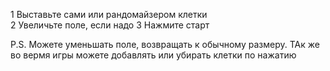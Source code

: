 1 Выставьте сами или рандомайзером клетки </br>
2 Увеличьте поле, если надо
3 Нажмите старт

P.S. Можете уменьшать поле, возвращать к обычному размеру. ТАк же во вермя игры можете добавлять или убирать клетки по нажатию
